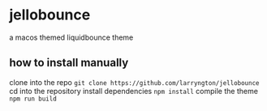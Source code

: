 # jellobounce

a macos themed liquidbounce theme

## how to install manually
clone into the repo `git clone https://github.com/larryngton/jellobounce`
cd into the repository
install dependencies `npm install`
compile the theme `npm run build`